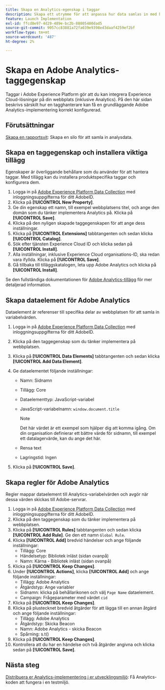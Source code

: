 ```yaml
---
title: Skapa en Analytics-egenskap i taggar
description: Skapa ett utrymme för att anpassa hur data samlas in med hjälp av taggar.
feature: Launch Implementation
exl-id: ffcd8e97-4d29-489e-bc2b-88805400dad5
source-git-commit: 9057cc83881a72fa039e9398ed3daaf4259ef2bf
workflow-type: tm+mt
source-wordcount: '487'
ht-degree: 2%

---
```


# Skapa en Adobe Analytics-taggegenskap

Taggar i Adobe Experience Platform gör att du kan integrera Experience Cloud-lösningar på din webbplats (inklusive Analytics). På den här sidan beskrivs särskilt hur en tagghanterare kan få en grundläggande Adobe Analytics-implementering korrekt konfigurerad.

## Förutsättningar

[Skapa en rapportsvit](/help/admin/admin/c-manage-report-suites/c-new-report-suite/t-create-a-report-suite.md): Skapa en silo för att samla in analysdata.

## Skapa en taggegenskap och installera viktiga tillägg

Egenskaper är överliggande behållare som du använder för att hantera taggar. Med tillägg kan du installera produktspecifika taggar och konfigurera dem.

1. Logga in på [Adobe Experience Platform Data Collection](https://experience.adobe.com/data-collection) med inloggningsuppgifterna för ditt AdobeID.
1. Klicka på **[!UICONTROL New Property]**.
1. Ge din egenskap ett namn, till exempel webbplatsens titel, och ange den domän som du tänker implementera Analytics på. Klicka på **[!UICONTROL Save]**.
1. Klicka på den nyligen skapade taggegenskapen för att ange dess inställningar.
1. Klicka på **[!UICONTROL Extensions]** tabbtangenten och sedan klicka **[!UICONTROL Catalog]**.
1. Sök efter tjänsten Experience Cloud ID och klicka sedan på **[!UICONTROL Install]**.
1. Alla inställningar, inklusive Experience Cloud organisations-ID, ska redan vara ifyllda. Klicka på **[!UICONTROL Save]**.
1. Gå tillbaka till tilläggskatalogen, leta upp Adobe Analytics och klicka på **[!UICONTROL Install]**.

Se den fullständiga dokumentationen för [Adobe Analytics-tillägg](https://experienceleague.adobe.com/docs/experience-platform/tags/extensions/adobe/analytics/overview.html) för mer detaljerad information.

## Skapa dataelement för Adobe Analytics

Dataelement är referenser till specifika delar av webbplatsen för att samla in variabelvärden.

1. Logga in på [Adobe Experience Platform Data Collection](https://experience.adobe.com/data-collection) med inloggningsuppgifterna för ditt AdobeID.
1. Klicka på den taggegenskap som du tänker implementera på webbplatsen.
1. Klicka på **[!UICONTROL Data Elements]** tabbtangenten och sedan klicka **[!UICONTROL Add Data Element]**.
1. Ge dataelementet följande inställningar:

   * Namn: Sidnamn
   * Tillägg: Core
   * Dataelementtyp: JavaScript-variabel
   * JavaScript-variabelnamn: `window.document.title`

      >[!NOTE]
      >
      >Det här värdet är ett exempel som hjälper dig att komma igång. Om din organisation definierar ett bättre värde för sidnamn, till exempel ett datalagervärde, kan du ange det här.
   * Rensa text
   * Lagringstid: Ingen
1. Klicka på **[!UICONTROL Save]**.

## Skapa regler för Adobe Analytics

Regler mappar dataelement till Analytics-variabelvärden och avgör när dessa värden skickas till Adobe-servrar.

1. Logga in på [Adobe Experience Platform Data Collection](https://experience.adobe.com/data-collection) med inloggningsuppgifterna för ditt AdobeID.
1. Klicka på den taggegenskap som du tänker implementera på webbplatsen.
1. Klicka på **[!UICONTROL Rules]** tabbtangenten och sedan klicka **[!UICONTROL Add Rule]**. Ge den ett namn `Global Rule`.
1. Klicka **[!UICONTROL Add]** bredvid händelser och ange följande inställningar:
   * Tillägg: Core
   * Händelsetyp: Bibliotek inläst (sidan ovanpå)
   * Namn: Kärna - Bibliotek inläst (sidan ovanpå)
1. Klicka på **[!UICONTROL Keep Changes]**.
1. Under **[!UICONTROL Actions]**, klicka **[!UICONTROL Add]** och ange följande inställningar:
   * Tillägg: Adobe Analytics
   * Åtgärdstyp: Ange variabler
   * Sidnamn: klicka på behållarikonen och välj `Page Name` dataelement.
   * Campaign: Frågeparameter med värdet `cid`
1. Klicka på **[!UICONTROL Keep Changes]**.
1. Klicka på plustecknet bredvid åtgärder för att lägga till en annan åtgärd och ange följande inställningar:
   * Tillägg: Adobe Analytics
   * Åtgärdstyp: Skicka Beacon
   * Namn: Adobe Analytics - skicka Beacon
   * Spårning: s.t()
1. Klicka på **[!UICONTROL Keep Changes]**.
1. Kontrollera att du har en händelse och två åtgärder angivna och klicka sedan på **[!UICONTROL Save]**.

## Nästa steg

[Distribuera er Analytics-implementering i er utvecklingsmiljö](deploy-dev.md): Få Analytics-koden att fungera i en testmiljö.

